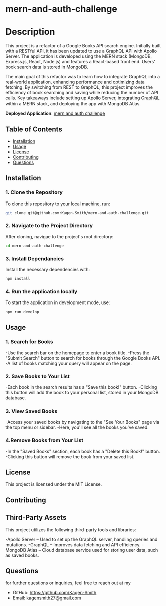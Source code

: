 # mern-and-auth-challenge

# Description

This project is a refactor of a Google Books API search engine. Initially built with a RESTful API, it has been updated to use a GraphQL API with Apollo Server. The application is developed using the MERN stack (MongoDB, Express.js, React, Node.js) and features a React-based front end. Users' book search data is stored in MongoDB. 

The main goal of this refactor was to learn how to integrate GraphQL into a real-world application, enhancing performance and optimizing data fetching. By switching from REST to GraphQL, this project improves the efficiency of book searching and saving while reducing the number of API calls. Key takeaways include setting up Apollo Server, integrating GraphQL within a MERN stack, and deploying the app with MongoDB Atlas.

**Deployed Application**: [mern and auth challenge](https://mern-and-auth-challenge.onrender.com)

## Table of Contents

- [Installation](#installation)
- [Usage](#usage)
- [License](#license)
- [Contributing](#contributing)
- [Questions](#questions)

## Installation

### 1. Clone the Repository
To clone this repository to your local machine, run:

```bash
git clone git@github.com:Kagen-Smith/mern-and-auth-challenge.git
```
### 2. Navigate to the Project Directory
After cloning, navigae to the project's root directory:

```bash
cd mern-and-auth-challenge
```
### 3. Install Dependancies
Install the necessary dependencies with:

```bash
npm install
```

### 4. Run the application locally
To start the application in development mode, use:

```bash
npm run develop
```

## Usage

### 1. Search for Books

-Use the search bar on the homepage to enter a book title.
-Press the "Submit Search" button to search for books through the Google Books API.
-A list of books matching your query will appear on the page.

### 2. Save Books to Your List

-Each book in the search results has a "Save this book!" button.
-Clicking this button will add the book to your personal list, stored in your MongoDB database.

### 3. View Saved Books

-Access your saved books by navigating to the "See Your Books" page via the top menu or sidebar.
-Here, you'll see all the books you've saved.

### 4.Remove Books from Your List

-In the "Saved Books" section, each book has a "Delete this Book!" button.
-Clicking this button will remove the book from your saved list.

## License
This project is licensed under the MIT License. 

## Contributing

## Third-Party Assets
This project utilizes the following third-party tools and libraries:

-Apollo Server – Used to set up the GraphQL server, handling queries and mutations.
-GraphQL – Improves data fetching and API efficiency.
-MongoDB Atlas – Cloud database service used for storing user data, such as saved books.

## Questions
for further questions or inquiries, feel free to reach out at my

- GitHub: https://github.com/Kagen-Smith
- Email: kagensmith27@gmail.com